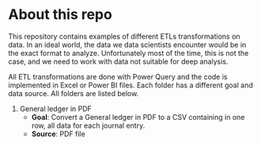 # About this repo
This repository contains examples of different ETLs transformations on data. In an ideal world, the data we data scientists encounter would be in the exact format to analyze. Unfortunately most of the time, this is not the case, and we need to work with data not suitable for deep analysis.

All ETL transformations are done with Power Query and the code is implemented in Excel or Power BI files.
Each folder has a different goal and data source. All folders are listed below.

1. General ledger in PDF
    * **Goal**: Convert a General ledger in PDF to a CSV containing in one row, all data for each journal entry.
    * **Source**: PDF file
